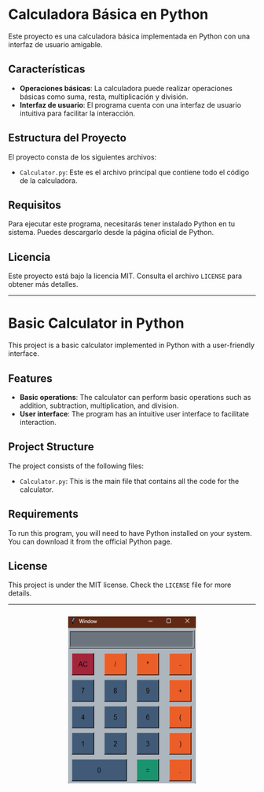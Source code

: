 # Calculadora Básica en Python

Este proyecto es una calculadora básica implementada en Python con una interfaz de usuario amigable.

## Características

- **Operaciones básicas**: La calculadora puede realizar operaciones básicas como suma, resta, multiplicación y división.
- **Interfaz de usuario**: El programa cuenta con una interfaz de usuario intuitiva para facilitar la interacción.

## Estructura del Proyecto

El proyecto consta de los siguientes archivos:

- `Calculator.py`: Este es el archivo principal que contiene todo el código de la calculadora.

## Requisitos

Para ejecutar este programa, necesitarás tener instalado Python en tu sistema. Puedes descargarlo desde la página oficial de Python.

## Licencia

Este proyecto está bajo la licencia MIT. Consulta el archivo `LICENSE` para obtener más detalles.

-----------------------------------------

# Basic Calculator in Python

This project is a basic calculator implemented in Python with a user-friendly interface.

## Features

- **Basic operations**: The calculator can perform basic operations such as addition, subtraction, multiplication, and division.
- **User interface**: The program has an intuitive user interface to facilitate interaction.

## Project Structure

The project consists of the following files:

- `Calculator.py`: This is the main file that contains all the code for the calculator.

## Requirements

To run this program, you will need to have Python installed on your system. You can download it from the official Python page.

## License

This project is under the MIT license. Check the `LICENSE` file for more details.

-----------------------------------------

<p align="center" >
<img width="260px" height="340px" style="margin: 10px" src="./Calculator.png"> 
</p>

